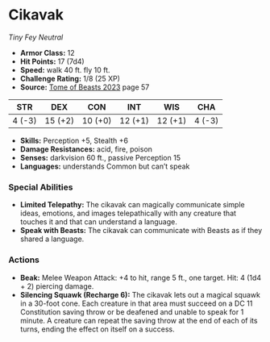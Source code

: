 # Cikavak

*Tiny* *Fey* *Neutral*

- **Armor Class:** 12
- **Hit Points:** 17 (7d4)
- **Speed:** walk 40 ft. fly 10 ft.
- **Challenge Rating:** 1/8 (25 XP)
- **Source:** [Tome of Beasts 2023](https://koboldpress.com/kpstore/product/tome-of-beasts-1-2023-edition/) page 57

| STR | DEX | CON | INT | WIS | CHA |
| --- | --- | --- | --- | --- | --- |
| 4 (-3) | 15 (+2) | 10 (+0) | 12 (+1) | 12 (+1) | 4 (-3) |

- **Skills:** Perception +5, Stealth +6
- **Damage Resistances:** acid, fire, poison
- **Senses:** darkvision 60 ft., passive Perception 15
- **Languages:** understands Common but can’t speak
### Special Abilities
- **Limited Telepathy:** The cikavak can magically communicate simple ideas, emotions, and images telepathically with any creature that touches it and that can understand a language.
- **Speak with Beasts:** The cikavak can communicate with Beasts as if they shared a language.
### Actions
- **Beak:** Melee Weapon Attack: +4 to hit, range 5 ft., one target. Hit: 4 (1d4 + 2) piercing damage.
- **Silencing Squawk (Recharge 6):** The cikavak lets out a magical squawk in a 30-foot cone. Each creature in that area must succeed on a DC 11 Constitution saving throw or be deafened and unable to speak for 1 minute. A creature can repeat the saving throw at the end of each of its turns, ending the effect on itself on a success.
